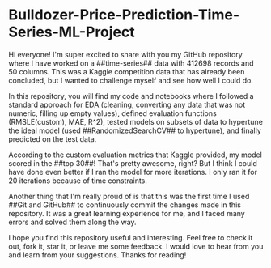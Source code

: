 # Bulldozer-Price-Prediction-Time-Series-ML-Project

Hi everyone! I'm super excited to share with you my GitHub repository where I have worked on a ##time-series## data with 412698 records and 50 columns. This was a Kaggle competition data that has already been concluded, but I wanted to challenge myself and see how well I could do.

In this repository, you will find my code and notebooks where I followed a standard approach for EDA (cleaning, converting any data that was not numeric, filling up empty values), defined evaluation functions (RMSLE(custom), MAE, R^2), tested models on subsets of data to hypertune the ideal model (used ##RandomizedSearchCV## to hypertune), and finally predicted on the test data.

According to the custom evaluation metrics that Kaggle provided, my model scored in the ##top 30##! That's pretty awesome, right? But I think I could have done even better if I ran the model for more iterations. I only ran it for 20 iterations because of time constraints.

Another thing that I'm really proud of is that this was the first time I used ##Git and GitHub## to continuously commit the changes made in this repository. It was a great learning experience for me, and I faced many errors and solved them along the way.

I hope you find this repository useful and interesting. Feel free to check it out, fork it, star it, or leave me some feedback. I would love to hear from you and learn from your suggestions. Thanks for reading!

